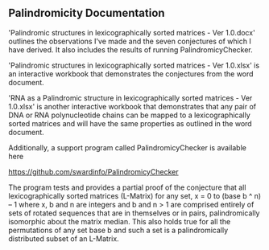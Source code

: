 ## Palindromicity Documentation

'Palindromic structures in lexicographically sorted matrices - Ver 1.0.docx' outlines the observations I've made and the seven conjectures of which I have derived. It also includes the results of running PalindromicyChecker.

'Palindromic structures in lexicographically sorted matrices - Ver 1.0.xlsx' is an interactive workbook that demonstrates the conjectures from the word document.

'RNA as a Palindromic structure in lexicographically sorted matrices - Ver 1.0.xlsx' is another interactive workbook that demonstrates that any pair of DNA or RNA polynucleotide chains can be mapped to a lexicographically sorted matrices and will have the same properties as outlined in the word document.

Additionally, a support program called PalindromicyChecker is available here

https://github.com/swardinfo/PalindromicyChecker

The program tests and provides a partial proof of the conjecture that all lexicographically sorted matrices (L-Matrix) for any set, x = 0 to (base b ^ n) – 1 where x, b and n are integers and b and n > 1 are comprised entirely of sets of rotated sequences that are in themselves or in pairs, palindromically isomorphic about the matrix median. This also holds true for all the permutations of any set base b and such a set is a palindromically distributed subset of an L-Matrix.
